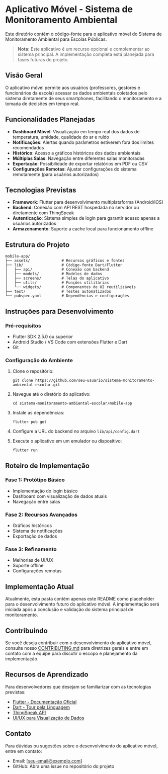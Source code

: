 # Aplicativo Móvel - Sistema de Monitoramento Ambiental

Este diretório contém o código-fonte para o aplicativo móvel do Sistema de Monitoramento Ambiental para Escolas Públicas.

> **Nota:** Este aplicativo é um recurso opcional e complementar ao sistema principal. A implementação completa está planejada para fases futuras do projeto.

## Visão Geral

O aplicativo móvel permite aos usuários (professores, gestores e funcionários da escola) acessar os dados ambientais coletados pelo sistema diretamente de seus smartphones, facilitando o monitoramento e a tomada de decisões em tempo real.

## Funcionalidades Planejadas

-   **Dashboard Móvel**: Visualização em tempo real dos dados de temperatura, umidade, qualidade do ar e ruído
-   **Notificações**: Alertas quando parâmetros estiverem fora dos limites recomendados
-   **Histórico**: Acesso a gráficos históricos dos dados ambientais
-   **Múltiplas Salas**: Navegação entre diferentes salas monitoradas
-   **Exportação**: Possibilidade de exportar relatórios em PDF ou CSV
-   **Configurações Remotas**: Ajustar configurações do sistema remotamente (para usuários autorizados)

## Tecnologias Previstas

-   **Framework**: Flutter para desenvolvimento multiplataforma (Android/iOS)
-   **Backend**: Conexão com API REST hospedada no servidor ou diretamente com ThingSpeak
-   **Autenticação**: Sistema simples de login para garantir acesso apenas a usuários autorizados
-   **Armazenamento**: Suporte a cache local para funcionamento offline

## Estrutura do Projeto

```
mobile-app/
├── assets/              # Recursos gráficos e fontes
├── lib/                 # Código-fonte Dart/Flutter
│   ├── api/             # Conexão com backend
│   ├── models/          # Modelos de dados
│   ├── screens/         # Telas do aplicativo
│   ├── utils/           # Funções utilitárias
│   └── widgets/         # Componentes de UI reutilizáveis
├── test/                # Testes automatizados
└── pubspec.yaml         # Dependências e configurações
```

## Instruções para Desenvolvimento

### Pré-requisitos

-   Flutter SDK 2.5.0 ou superior
-   Android Studio / VS Code com extensões Flutter e Dart
-   Git

### Configuração do Ambiente

1. Clone o repositório:

    ```
    git clone https://github.com/seu-usuario/sistema-monitoramento-ambiental-escolar.git
    ```

2. Navegue até o diretório do aplicativo:

    ```
    cd sistema-monitoramento-ambiental-escolar/mobile-app
    ```

3. Instale as dependências:

    ```
    flutter pub get
    ```

4. Configure a URL do backend no arquivo `lib/api/config.dart`

5. Execute o aplicativo em um emulador ou dispositivo:
    ```
    flutter run
    ```

## Roteiro de Implementação

### Fase 1: Protótipo Básico

-   Implementação do login básico
-   Dashboard com visualização de dados atuais
-   Navegação entre salas

### Fase 2: Recursos Avançados

-   Gráficos históricos
-   Sistema de notificações
-   Exportação de dados

### Fase 3: Refinamento

-   Melhorias de UI/UX
-   Suporte offline
-   Configurações remotas

## Implementação Atual

Atualmente, esta pasta contém apenas este README como placeholder para o desenvolvimento futuro do aplicativo móvel. A implementação será iniciada após a conclusão e validação do sistema principal de monitoramento.

## Contribuindo

Se você deseja contribuir com o desenvolvimento do aplicativo móvel, consulte nosso [CONTRIBUTING.md](../CONTRIBUTING.md) para diretrizes gerais e entre em contato com a equipe para discutir o escopo e planejamento da implementação.

## Recursos de Aprendizado

Para desenvolvedores que desejam se familiarizar com as tecnologias previstas:

-   [Flutter - Documentação Oficial](https://flutter.dev/docs)
-   [Dart - Tour pela Linguagem](https://dart.dev/guides/language/language-tour)
-   [ThingSpeak API](https://www.mathworks.com/help/thingspeak/rest-api.html)
-   [UI/UX para Visualização de Dados](https://material.io/design/communication/data-visualization.html)

## Contato

Para dúvidas ou sugestões sobre o desenvolvimento do aplicativo móvel, entre em contato:

-   Email: [seu-email@exemplo.com]
-   GitHub: Abra uma issue no repositório do projeto
